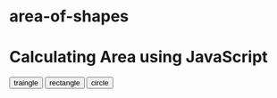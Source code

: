 # area-of-shapes
<html>
  <head>
    <title>The area of a triangle</title>
    <h1>Calculating Area using JavaScript</h1>
    <list>
      <button onclick="area_triangle()" id="btnl">traingle</button>
      <button onclick="area_rectangle()" id="btnl">rectangle</button>
      <button onclick="area_circle()" id="btnl">circle</button>
    </list>
    <script>
      function area_triangle() {
        var side1 = parseInt(prompt("Enter side1 in cm"));
        var side2 = parseInt(prompt("Enter side2 in cm"));
        var side3 = parseInt(prompt("Enter side3 in cm"));
        var s = (side1 + side2 + side3) / 2;
        var area = Math.sqrt(s * ((s - side1) * (s - side2) * (s - side3)));
        console.log(
          "<br>" + "Area of triangle is = " + area.toFixed(2) + "sq.cm."
        );
        document.write(
          "<br>" + "Area of triangle is = " + area.toFixed(2) + "sq.cm."
        );
      }
      function area_rectangle() {
        var side1 = parseInt(prompt("Enter side1"));
        var side2 = parseInt(prompt("Enter side2"));
        var area = side1 * side2;
        console.log(
          "<br>" + "Area of triangle is = " + area.toFixed(2) + "sq.cm."
        );
        document.write(
          "<br>" + "Area of rectangle is = " + area.toFixed(2) + "sq.cm."
        );
      }
      function area_circle() {
        var radius = parseInt(prompt("Enter radius"));
        var area = 3.14 * radius * radius;
        console.log(
          "<br>" + "Area of triangle is = " + area.toFixed(2) + "sq.cm."
        );
        document.write(
          "<br>" + "Area of circle is = " + area.toFixed(2) + "sq.cm."
        );
      }
    </script>
  </head>
</html>
